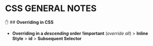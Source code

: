 # **CSS GENERAL NOTES**

:hand: ## **Overriding in CSS**

- **Overriding in a _descending_ order**
**!important** (_override all_) > **Inline Style** > **id** > **Subsequent Selector**
